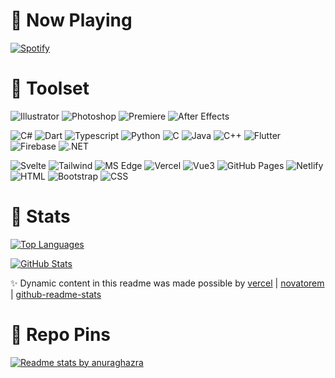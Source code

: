 # 🌌 Now Playing

[![Spotify](https://novatorem-az-21.vercel.app/api/spotify)](https://open.spotify.com/user/Az21)

# 🚀 Toolset

![Illustrator](https://img.shields.io/badge/Vector-Illustrator-1a1a1a?style=for-the-badge&logo=adobe%20illustrator)
![Photoshop](https://img.shields.io/badge/Raster-Photoshop-1a1a1a?style=for-the-badge&logo=adobe%20photoshop)
![Premiere](https://img.shields.io/badge/Video-Premiere%20Pro-1a1a1a?style=for-the-badge&logo=adobe%20premiere%20pro)
![After Effects](https://img.shields.io/badge/Animate-After%20Effects-1a1a1a?style=for-the-badge&logo=adobe%20after%20effects)

![C#](https://img.shields.io/badge/Lang-C%20Sharp-1a1a1a?style=for-the-badge&logo=c%20sharp&logoColor=AB97D2)
![Dart](https://img.shields.io/badge/Lang-Dart-1a1a1a?style=for-the-badge&logo=dart&logoColor=31A8FF)
![Typescript](https://img.shields.io/badge/Lang-Typescript-1a1a1a?style=for-the-badge&logo=typescript&logoColor=31A8FF)
![Python](https://img.shields.io/badge/Lang-Python-1a1a1a?style=for-the-badge&logo=python&logoColor=FFCA28)
![C](https://img.shields.io/badge/Lang-C-1a1a1a?style=for-the-badge&logo=c&logoColor=A8B9CC)
![Java](https://img.shields.io/badge/Lang-Java-1a1a1a?style=for-the-badge&logo=java&logoColor=007396)
![C++](https://img.shields.io/badge/Lang-C++-1a1a1a?style=for-the-badge&logo=c%2B%2B&logoColor=31A8FF)
![Flutter](https://img.shields.io/badge/SDK-Flutter-1a1a1a?style=for-the-badge&logo=flutter&logoColor=31A8FF)
![Firebase](https://img.shields.io/badge/DEV-Firebase-1a1a1a?style=for-the-badge&logo=firebase&logoColor=FFCA28)
![.NET](https://img.shields.io/badge/Framework-.NET-1a1a1a?style=for-the-badge&logo=dot%20net&logoColor=AB97D2)

![Svelte](https://img.shields.io/badge/Framework-Svelte-1a1a1a?style=for-the-badge&logo=svelte)
![Tailwind](https://img.shields.io/badge/Library-Tailwind%20CSS-1a1a1a?style=for-the-badge&logo=tailwind%20css)
![MS Edge](https://img.shields.io/badge/Debug-MS%20Edge-1a1a1a?style=for-the-badge&logo=microsoft%20edge)
![Vercel](https://img.shields.io/badge/Deploy-Vercel-1a1a1a?style=for-the-badge&logo=vercel)
![Vue3](https://img.shields.io/badge/Framework-Vue-1a1a1a?style=for-the-badge&logo=vue%20dot%20js)
![GitHub Pages](https://img.shields.io/badge/Deploy-Github%20Pages-1a1a1a?style=for-the-badge&logo=github)
![Netlify](https://img.shields.io/badge/Deploy-Netlify-1a1a1a?style=for-the-badge&logo=netlify)
![HTML](https://img.shields.io/badge/Markup-HTML-1a1a1a?style=for-the-badge&logo=html5)
![Bootstrap](https://img.shields.io/badge/Library-Bootstrap-1a1a1a?style=for-the-badge&logo=bootstrap&logoColor=AB97D2)
![CSS](https://img.shields.io/badge/Style-CSS-1a1a1a?style=for-the-badge&logo=css3&logoColor=31A8FF)

# 🎴 Stats

[![Top Languages](https://github-readme-stats-az-21.vercel.app/api/top-langs/?username=Az-21&hide=jupyter%20notebook&langs_count=8&layout=compact&theme=dark)](https://github.com/Az-21/github-readme-stats)

[![GitHub Stats](https://github-readme-stats-az-21.vercel.app/api?username=Az-21&count_private=true&show_icons=true&theme=dark)](https://github.com/Az-21/github-readme-stats)

✨ Dynamic content in this readme was made possible by [vercel](https://github.com/vercel/vercel) | [novatorem](https://github.com/novatorem/novatorem) | [github-readme-stats](https://github.com/anuraghazra/github-readme-stats)

# 🌸 Repo Pins

[![Readme stats by anuraghazra](https://github-readme-stats-az-21.vercel.app/api/pin/?username=Az-21&repo=flutter-snippets&theme=dark)](https://github.com/Az-21/flutter-snippets)
